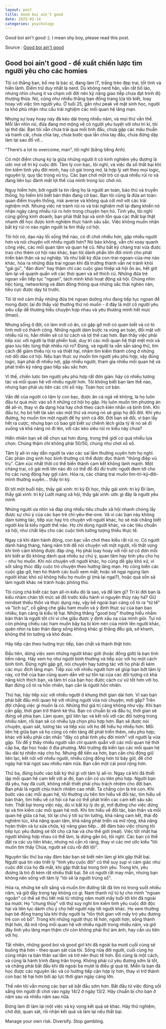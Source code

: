 ```yaml
---
layout: post
title: Good boi ain't good
date: 2025-02-14
categories: psychology
---
```


Good boi ain't good :). I mean shy boy, please read this post.

Source : [Good boi ain't good](https://www.facebook.com/share/p/15iqBXNGK1/)

## Good boi ain't good - đề xuất chiến lược tìm người yêu cho các homies

Tôi có thằng bạn, bố mẹ là bác sĩ, đang làm IT, trắng trẻo đẹp trai, tốt tính và hiền lành. Điểm trừ duy nhất là nerd. Dù không nerd hẳn, vẫn rất bố láo, nhưng nhìn chung ít va chạm với đời nên kỹ năng giao tiếp chưa đạt trình độ thượng thừa. Nó, cũng như nhiều thằng bạn đồng trang lứa tôi biết, loay hoay với việc tìm người yêu. Ở tuổi 25, gần như peak về mặt sinh học, người ta khó phủ nhận nhu cầu trải nghiệm các mối quan hệ lãng mạn.

Nhưng sự loay hoay này đã kéo dài trong nhiều năm, và mọi thứ vẫn thế. Mỗi lần nhìn nó, đứa đang mơ mộng về cô người yêu tuyệt vời như tri kỉ, tôi lại thở dài. Bạn tôi vẫn chưa trải qua mối tình đầu, chưa gặp các mâu thuẫn và tranh cãi, chưa chia tay, chưa bước qua lần chia tay đầu, chưa đứng dậy làm lại sau đổ vỡ...

"There’s a lot to overcome, man", tôi nghĩ (bằng tiếng Anh)

Có một điểm chung kỳ lạ giữa những người ít có kinh nghiệm yêu đương là ước mơ về tri kỷ cuộc đời. Tâm lý con bạc, tôi nghĩ, và việc đa số thất bại khi tìm kiếm tình yêu đời mình, hay cô gái trong mơ, là hợp lý xét theo mọi logic, nguyên lý, quy tắc trong vũ trụ. Các bạn chơi một trò có quá nhiều rủi ro và đang liên tục đánh mất lợi thế của mình trong lúc chơi nó.

Nguy hiểm hơn, bởi người ta tin rằng họ là người an toàn, bảo thủ và truyền thống, họ hiếm khi biết bản thân đang cờ bạc. Bạn tôi cũng là đứa an toàn: quan điểm truyền thống, risk averse và không quá cởi mở với các trải nghiệm mới. Nhưng việc né tránh rủi ro và trải nghiệm mới lại đang khiến nó nhận ngày càng nhiều rủi ro hơn trong chuyện hẹn hò. Tình yêu, tôi nghĩ cũng giống kinh doanh, bạn phải thất bại và sinh tồn qua các thất bại thật nhanh để học được kinh nghiệm thực hành sâu sắc. Việc không muốn nhận bất kỳ rủi ro nào ngăn người ta tìm thấy cơ hội.

Tôi hỏi nó, dạo này lối sống thế nào, có đi chơi nhiều hơn, gặp nhiều người hơn và nói chuyện với nhiều người hơn? Nó bảo không, vẫn chỉ xoay quanh công việc, các mối quan tâm và quan hệ cũ. Như bất kỳ chàng trai vừa được trao cho thêm cơ hội nào khác, bạn tôi dành phần lớn đời mình cho phát triển bản thân và sự nghiệp. Và như bất kỳ đứa con-trai-ngoan-của-mẹ nào khác, hóa ra những đứa trai ngoan khi đã trưởng thành vẫn né tránh khỏi "gái gú", "đàn đúm" hay thậm chí các cuộc giao thiệp xã hội ồn ào, hết giờ làm lại về quanh quẩn với các thói quen và sở thích cũ. Những đứa trẻ ngoan vẫn tiếp tục "ngoan", tách mình khỏi hoạt động xã hội. Chúng nhìn tiệc tùng, networking và đám đông thông qua những sắc thái nghèo nàn, tiêu cực được dạy từ trước.

Tôi lờ mờ cảm thấy những đứa trẻ ngoan dường như đang tiếp tục ngoan để mong được (ai đó thấy và) thưởng thứ nó muốn - ở đây là một cô người yêu siêu cấp dễ thương hiểu chuyện hợp nhau và yêu thương mình hết mực (lmao).

Nhưng sống ở đời, có làm mới có ăn, có gặp gỡ mới có quen biết và có tỏ tình mới có thành công. Những người dám bước ra vùng an toàn, đối mặt với nhiều rủi ro, hẳn nhiên sẽ có tư cách và lợi thế cao hơn. Bạn thấy việc phải tiếp xúc với người lạ thật phiền toái, duy trì các mối quan hệ thật mệt mỏi và giao lưu tiệc tùng thật nhiều rủi ro? Đúng, và người ta vẫn sẵn sàng thử, tìm cách để giảm thiểu rủi ro và thiệt hại, nhằm tìm kiếm thành công ở những nơi dồi dào cơ hội. Nếu bạn thực sự muốn tìm người yêu phù hợp, vậy đúng logic, bạn phải đi nhiều nơi, gặp nhiều người, tham gia nhiều mối quan hệ và phát triển kỹ năng giao tiếp sâu sắc hơn.

Vì thế, chiến lược tìm người yêu phù hợp rất đơn giản: hãy có nhiều tương tác và mối quan hệ với nhiều người hơn. Tôi không biết bạn làm thế nào, nhưng bạn phải ưu tiên các chỉ số này. Toán học cơ bản.

Vấn đề của người có tâm lý con bạc, được ăn cả ngã về không, là họ luôn đầu tư quá mức vào số ít những cơ hội họ gặp. Họ luôn muốn tìm phương án để all-in, thay vì đa dạng hóa hay chơi theo cách kiên nhẫn và bình tĩnh. Khi đầu tư, họ bỏ hết tài sản vào một thứ và mong nó sẽ giúp họ đổi đời. Khi yêu đương, họ muốn tìm một người để hy sinh cả đời. Đời bạn sẽ đổi, vì bạn lấy hết ra cược, nhưng bạn có bao giờ biết sự chênh lệch giữa tỷ lệ nó sẽ đi xuống và khả năng nó đi lên, với các kèo siêu rủi ro kiểu này chưa?

Hiển nhiên bạn sẽ dễ chọn sai hơn đúng, trong thế giới có quá nhiều lựa chọn. Chúng thậm chí không phải 50/50, chúng như chơi xổ số.

Tâm lý all-in này dẫn người ta vào các sai lầm thường xuyên hơn họ nghĩ. Các phản ứng sinh học bình thường có thể được đọc thành "thông điệp vũ trụ". Cảm xúc nhất thời có thể biến thành cam kết không lành mạnh. Một chàng trai, cô gái mới lớn nào đó có thể đổ đứ đừ trước người đem tới cho họ các rung động hay gợi cảm. Hóa ra, các chàng trai muốn tìm-tri-kỷ-đời-mình thường xuyên... thấy tri kỷ.

Đi tới một buổi tiệc, thấy gái xinh: tri kỷ
Đi học, thấy gái xinh: tri kỷ
Đi làm, thấy gái xinh: tri kỷ
Lướt mạng xã hội, thấy gái xinh: ước gì đây là người yêu mình

Những người ưa nhìn và đáp ứng nhiều tiêu chuẩn xã hội nhanh chóng lấy được sự chú ý của các bạn trẻ chỉ-yêu-the-one. Và vì các bạn này không dám tương tác, tiếp xúc hay trò chuyện với người khác, họ sẽ mãi chẳng biết người kia là kiểu người thế nào. Họ chỉ dùng người khác, và các tiêu chuẩn xã hội, như chất liệu cho các cuộc tình tưởng tượng thiếu thực tế.

Ngay cả khi dám hành động, con bạc vẫn chơi theo kiểu rất rủi ro. Có người dành hàng tháng, hàng năm trời để nói chuyện với một người, rồi thất vọng khi tình cảm không được đáp ứng. Họ phải loay hoay với nỗi sợ cô đơn mỗi khi biết ai đó không dành quá nhiều sự chú ý, quan tâm hay tình yêu cho họ - như họ muốn. Khi nói chuyện với người khác, họ cũng dễ gây khó xử, vì sốt sắng thúc đẩy cuộc trò chuyện theo hướng lãng mạn. Họ cũng biến các cuộc gặp gỡ, hẹn hò thành các buổi xem mắt; hoặc sẽ ngại ngùng làm người khác khó xử không hiểu họ muốn gì (mà lại ngại?), hoặc quá sồn sã làm người khác né tránh hoặc phòng thủ.

Tôi cũng chả biết các bạn all-in kiểu đó là sao, và để làm gì? Tri kỉ đời bạn là kiểu nhàm chán tới mức sẽ đổ trước kiểu hành vi nguyên thủy này hả? Giữ mindset thiếu thốn và thực dụng này, vậy bề ngoài bạn càng cố tỏ ra "tử tế" và "lịch sự", cố gắng che giấu ham muốn và ý định thực sự của bạn bao nhiêu, bạn càng là kiểu tệ hại. Những thằng "good boy" thường hiểu nhầm bản thân là người tốt chỉ vì che giấu được ý định xấu xa của mình giỏi. Tụi nó còn phóng chiếu các ham muốn bậy bạ bị kìm nén của mình lên người khác, quên nhìn ra bản thân đang sống không khác gì thằng đểu giả, sở khanh, không thể tin tưởng và khó đoán.

Hãy tiếp cận theo hướng trực tiếp, bản chất và thành thật hơn.

Đầu tiên, dừng việc xem những người khác giới (hoặc đồng giới) là bạn tình tiềm năng. Hãy xem họ như người bình thường và tiếp xúc với họ một cách bình tĩnh. Đừng nghĩ gặp gỡ, nói chuyện hay tương tác với họ phải đi kèm các mục đích lãng mạn. Tiếp xúc với nhiều người hơn sẽ giúp bạn bớt tâm lý này, cơ thể của bạn cũng quen dần với sự tồn tại của các đối tượng có khả năng kích thích bạn, và tâm trí của bạn học được cách cư xử tốt hơn với họ. Bạn đừng cố tỏ ra hồn nhiên, bạn cần là người hồn nhiên.

Thứ hai, hãy tiếp xúc với nhiều người ở khung thời gian dài hơn. Vì sao bạn phải bắt đầu mối quan hệ với những người vừa nói chuyện, mới gặp? Trên đời chẳng việc gì muốn là có. Những thứ giá trị càng không như vậy. Khi bạn cần gấp, thời gian trở thành kẻ thù. Bạn có chuẩn bị và đầu tư, thời gian sẽ đứng về phía bạn. Làm quen, giữ liên lạc và kết nối với các đối tượng trong nhiều năm, rồi bạn sẽ có nhiều lựa chọn phù hợp hơn. Bạn sẽ được nói chuyện, quan sát, tương tác và tiếp xúc với họ để hiểu họ nhiều hơn. Mối liên hệ giữa bạn và họ cũng có nền tảng để phát triển thêm, nếu phù hợp; khác với kiểu phải cân nhắc "đây có phải tình yêu đời mình" với người lạ vừa gặp. Tôi để ý thấy nhiều người vẫn chỉ quanh quẩn với các mối quan hệ thời cấp ba, đại học hoặc ở địa phương. Môi trường đã kiến tạo các mối quan hệ lâu dài tự nhiên này cho họ. Nhưng để tiến xa hơn, bạn cần chủ động giữ liên lạc, kết nối với nhiều người, nhiều cộng đồng hơn từ bây giờ, để chờ ngày hái trái ngọt sau nhiều năm nữa. Bạn cần một cái pool rộng hơn.

Thứ ba, đừng bước vào bất kỳ thứ gì với tâm lý all-in. Ngay cả khi đã thiết lập mối quan hệ cam kết với ai đó, bạn cần có ưu tiên phù hợp. Người bạn đã yêu, hay đã cưới, không nhất thiết phải chịu trách nhiệm cho đời bạn. Bạn phải là người chịu trách nhiệm cao nhất. Ta chẳng còn là trẻ con. Khi bước vào các mối quan hệ, tôi thường ưu tiên tìm hiểu về đối tác, tìm hiểu về bản thân, tìm hiểu về cơ hội cả hai có thể phát triển các cam kết sâu sắc hơn. Thất bại trong việc này, dù vì bất kỳ lý do gì, mở đường cho việc dừng lại và tìm kiếm các mối quan hệ mới. Khi tìm hiểu về đối tác, bản thân và mối quan hệ giữa cả hai, tôi lại chú ý tới sự tin tưởng, khả năng cam kết, thái độ nghiêm túc, khả năng quan tâm, khả năng phát triển và mở rộng, khả năng hoàn thiện và tự sửa chữa, kỹ năng giao tiếp... để đảm bảo việc chúng tôi tiếp tục yêu đương sẽ tốt cho cả hai và cho thế giới (real). Việc tốt nhất hai người không hợp nhau có thể làm, là dừng gắn bó, tôi nghĩ. Các bạn có thể đặt ra các ưu tiên khác, nhưng nó cần rõ ràng, thay vì các mơ ước kiểu "tôi muốn tìm thấy Chúa, người sẽ cứu rỗi đời tôi".

Nguyên tắc thứ ba này đảm bảo bạn sẽ biết nên làm gì khi gặp thất bại. Người quá tin vào triết lý "tình yêu cuộc đời" có thể suy sụp vì cảm giác như cuộc đời của họ đã mất, khi gặp thất bại trong tình yêu. Trong khi, yêu đương là trò đi kèm rất nhiều thất bại. Sẽ có người rất may mắn, nhưng bạn không nên sống với tâm lý "tôi sẽ là người trúng số".

Hóa ra, những kẻ sốt sắng và muốn tìm đường tắt đã tìm nó trong suốt nhiều năm, và giờ đây trong tay không có gì. Nam thanh nữ tú tự cho mình "ngoan ngoãn" có thể sẽ thủ tiết mãi từ những năm mười mấy tuổi tới khi đã ngoài ba mươi. Họ "chung thủy" với thứ suy nghĩ tìm kiếm tình yêu cuộc đời độc hại và liên tục dành chú ý cho hết người này tới người khác. Họ xem thường bạn bè đồng trang lứa khi thấy người ta "tốn thời gian với mấy trò yêu đương trẻ con vô bổ". Trong khi những người thực tế hơn, người hơn, sống thành thật hơn, đã mở rộng mối quan hệ với nhiều người trong nhiều năm, và giờ đây tình yêu lãng mạn thậm chí còn không phải thứ ám ảnh, hay cần ưu tiên với họ.

Tất nhiên, những good boi và good girl khi đã ngoài ba mươi cuối cùng sẽ buông thả hơn - theo quan sát của tôi. Sống nửa đời người, cuối cùng họ cũng nhận ra bản thân sai lầm và trở nên thực tế hơn. Đó cũng là một cách, và cũng là hành trình đáng trân trọng. Không phải cứ yêu đương sớm là tốt, và chẳng phải bắt đầu khi đã ngoài ba mươi là điều gì quá tệ. Miễn là bạn đã học được các nguyên tắc và có hướng tiếp cận hợp lý hơn, thay vì trở thành con bạc tệ hại hơn bởi áp lực thời gian ngày càng lớn.

Thế nên tôi vẫn mong các bạn sẽ bắt đầu sớm hơn. Bắt đầu từ việc đừng sốt sắng tìm người đi chơi vào ngày 14/2 ở ngày 13/2. Hãy chuẩn bị cho bạn ở năm sau và nhiều năm sau nữa.

Đừng làm đi làm lại một việc và kỳ vọng kết quả sẽ khác. Hãy thử nghiệm, chờ đợi, quan sát, rồi nhận kết quả và làm lại nếu thất bại.

Manage your own risk. Diversify. Stop gambling.
